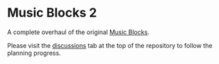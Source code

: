 # Music Blocks 2

A complete overhaul of the original [Music Blocks](https://github.com/sugarlabs/musicblocks).

Please visit the [discussions](https://github.com/sugarlabs/musicblocks-2/discussions) tab at the
top of the repository to follow the planning progress.
